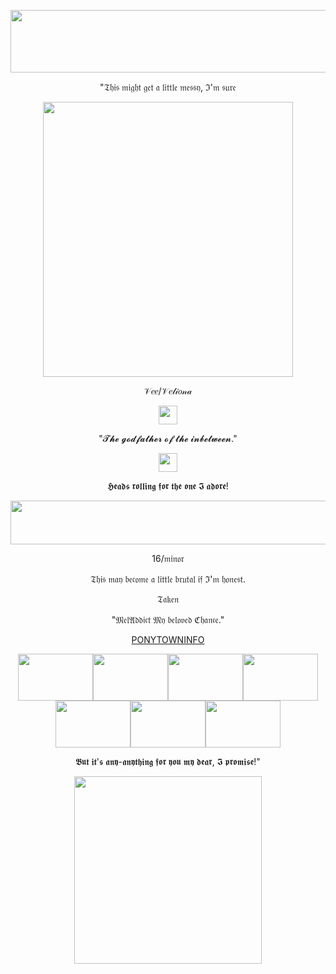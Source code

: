 <p align="center"> <img width="1000" height="100" src="https://64.media.tumblr.com/d1daec2f8e389cf844bcd8d8d1c94cc3/ae2433434469ecfc-38/s400x600/1cf4826b78e64eb7d2135642b8d0942d1ce582cf.pnj"> </p>
<p align="center"> "𝔗𝔥𝔦𝔰 𝔪𝔦𝔤𝔥𝔱 𝔤𝔢𝔱 𝔞 𝔩𝔦𝔱𝔱𝔩𝔢 𝔪𝔢𝔰𝔰𝔶, ℑ'𝔪 𝔰𝔲𝔯𝔢
<p align="center"> <img width="400" height="440" src="https://files.catbox.moe/yjl9mg.webp"> </p>
<p align= "center"> 𝒱𝑒𝑒/𝒱𝑒𝓁𝒾𝑜𝓃𝒶
<p align= "center"> <img width="30" height="30" src="https://64.media.tumblr.com/a9c2a164ac44f664a4805f5d9bb306e5/9cd7c663e33f0456-f4/s75x75_c1/d14c593fa5192c7d88fc613a89fda0bfd30afa7e.gifv"> </p>
<p align="center"> "𝓣𝓱𝓮 𝓰𝓸𝓭𝓯𝓪𝓽𝓱𝓮𝓻 𝓸𝓯 𝓽𝓱𝓮 𝓲𝓷𝓫𝓮𝓽𝔀𝓮𝓮𝓷."
<p align= "center"> <img width="30" height="30" src="https://64.media.tumblr.com/9c2d7e44c395ec5dbf96fcc3dcf80dee/tumblr_inline_p8doaxwukd1rpglid_75sq.gifv"> </p> 
<p align= "center"> 𝕳𝖊𝖆𝖉𝖘 𝖗𝖔𝖑𝖑𝖎𝖓𝖌 𝖋𝖔𝖗 𝖙𝖍𝖊 𝖔𝖓𝖊 𝕴 𝖆𝖉𝖔𝖗𝖊!
<p align="center"> <img width="900" height="70" src="https://64.media.tumblr.com/076edc7d325191f51cd3b260ff237a2b/d064790de911ee2d-02/s400x600/e9e4c1bf44479a348a0dad11d24e9eefcc3cc115.pnj"> </p>
<p align= "center"> 16/𝔪𝔦𝔫𝔬𝔯
<p align="center"> 𝔗𝔥𝔦𝔰 𝔪𝔞𝔶 𝔟𝔢𝔠𝔬𝔪𝔢 𝔞 𝔩𝔦𝔱𝔱𝔩𝔢 𝔟𝔯𝔲𝔱𝔞𝔩 𝔦𝔣 ℑ'𝔪 𝔥𝔬𝔫𝔢𝔰𝔱.
<p align= "center"> 𝔗𝔞𝔨𝔢𝔫
<p align="center"> "𝔐𝔢𝔩𝔄𝔡𝔡𝔦𝔠𝔱 𝔐𝔶 𝔟𝔢𝔩𝔬𝔳𝔢𝔡 ℭ𝔥𝔞𝔫𝔠𝔢."
<p align="center"> <a href="https://www.patreon.com/preview/campaign?u=72833203&fan_landing=true&view_as=public" target="_blank">PONYTOWNINFO</a> 
<p align="center"> <img width="120" height="75" src="https://64.media.tumblr.com/e0693d3e3eb6b3db6fd7ca2b7097e8fc/e1363fcb45235c50-70/s100x200/1a7059c98cc32ccd56360665cd76515218c4b9e6.gifv"><img width="120" height="75" src="https://64.media.tumblr.com/ccd9d4de7751c57bc9fcb48109919abb/65e5f04146774905-1e/s400x600/8875380807dfc3e95ec85d8e674897e5a69bc9f1.jpg"><img width="120" height="75" src="https://64.media.tumblr.com/c4c1e2819ac815f9ed057efe5809cdb8/8a42bf4c12d3f662-d0/s250x400/29458c00ea639a49be2f579e5ee88f9f6da653f2.jpg"><img width="120" height="75" src="https://64.media.tumblr.com/d49ae83d4350550860ad59f44357df0c/0d5bf3abf003e4e3-27/s400x600/c5c8416c9bdc212ac1f195ef00d1032a973aede4.pnj"><img width="120" height="75" src="https://i.pinimg.com/736x/f3/ee/35/f3ee35a5b5cce6a71ba03d1d28163078.jpg"><img width="120" height="75" src="https://i.pinimg.com/736x/a7/a6/5b/a7a65b3e800fa51f65ce38ef7123752b.jpg"><img width="120" height="75" src="https://i.pinimg.com/736x/a9/a0/26/a9a0267fabacac193eb474cecfec5b6b.jpg">
<p align= "center"> 𝕭𝖚𝖙 𝖎𝖙'𝖘 𝖆𝖓𝖞-𝖆𝖓𝖞𝖙𝖍𝖎𝖓𝖌 𝖋𝖔𝖗  𝖞𝖔𝖚 𝖒𝖞 𝖉𝖊𝖆𝖗, 𝕴 𝖕𝖗𝖔𝖒𝖎𝖘𝖊!"
<p align="center"> <img width="300" height="300" src="https://github.com/user-attachments/assets/c79bd066-bde8-4862-b735-6963484de2a8"></p>
